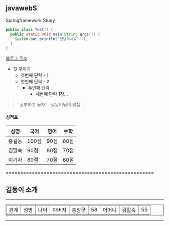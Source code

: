 ## javawebS
Springframework Study

```java
public class Test() {
  public static void main(String args[]) {
    System.out.println("안녕하세요!!");
  }
}
```
[블로그 주소](https://cjsk1126.tistory.com)

* 깃 꾸미기
  * 첫번째 단락 - 1
  * 첫번째 단락 - 2
    * 두번째 단락
      * 세번째 단락 1장...

> '공부하고 놀자' - 길동이님의 말씀...

#### 성적표
성명|국어|영어|수학
---|---|---|---|
홍길동|100점|90점|80점|
김말숙|90점|80점|70점|
이기자|80점|70점|60점|

===================================================

<h2>길동이 소개</h2>
<hr/>
<table border>
  <tr>
    <td>관계</td><td>성명</td><td>나이</td>
    <td>아버지</td><td>홍장군</td><td>58</td>
    <td>어머니</td><td>김말숙</td><td>55</td>
  </tr>
</table>
<hr/>
